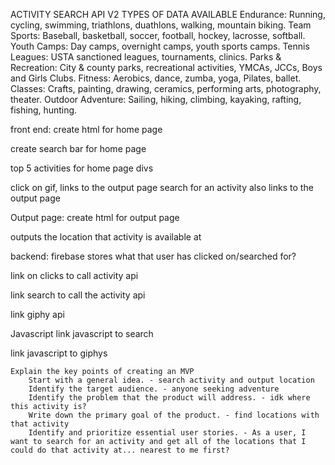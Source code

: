 ACTIVITY SEARCH API V2
TYPES OF DATA AVAILABLE
Endurance:  Running, cycling, swimming, triathlons, duathlons, walking, mountain biking.
Team Sports: Baseball, basketball, soccer, football, hockey, lacrosse, softball.
Youth Camps:  Day camps, overnight camps, youth sports camps.
Tennis Leagues:  USTA sanctioned leagues, tournaments, clinics.
Parks & Recreation: City & county parks, recreational activities, YMCAs, JCCs, Boys and Girls Clubs.
Fitness:  Aerobics, dance, zumba, yoga, Pilates, ballet.
Classes: Crafts, painting, drawing, ceramics, performing arts, photography, theater.
Outdoor Adventure:  Sailing, hiking, climbing, kayaking, rafting, fishing, hunting.


front end: 
create html for home page 

create search bar for home page 

top 5 activities for home page divs 

click on gif, links to the output page 
search for an activity also links to the output page 

Output page: 
create html for output page 

outputs the location that activity is available at 

backend:
firebase stores what that user has clicked on/searched for? 

link on clicks to call activity api

link search to call the activity api 

link giphy api 

Javascript 
link javascript to search 

link javascript to giphys 


    Explain the key points of creating an MVP
        Start with a general idea. - search activity and output location
        Identify the target audience. - anyone seeking adventure
        Identify the problem that the product will address. - idk where this activity is? 
        Write down the primary goal of the product. - find locations with that activity 
        Identify and prioritize essential user stories. - As a user, I want to search for an activity and get all of the locations that I could do that activity at... nearest to me first? 

<!-- 
Weather API Request
The base URL for our weather API is 
https://www.amdoren.com/api/weather.php

Request Parameters
All the API request parameters are required.
Parameter   Description
api_key    Your assigned API key.
lat     Latitude of the location for which you would like to retrieve the weather forecast.
lon     Longitude of the location for which you would like to retrieve the weather forecast.

Please note that our Free Plan requires you to display the following message prominently with a backlink:
Powered by <a href="https://www.amdoren.com">Amdoren</a> -->